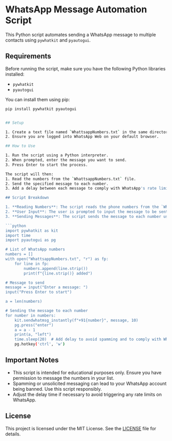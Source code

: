 
# WhatsApp Message Automation Script

This Python script automates sending a WhatsApp message to multiple contacts using `pywhatkit` and `pyautogui`.

## Requirements

Before running the script, make sure you have the following Python libraries installed:
- `pywhatkit`
- `pyautogui`

You can install them using pip:
```bash
pip install pywhatkit pyautogui


## Setup

1. Create a text file named `WhattsappNumbers.txt` in the same directory as the script. This file should contain the list of WhatsApp numbers (without the country code prefix) you want to send messages to, with each number on a new line.
2. Ensure you are logged into WhatsApp Web on your default browser.

## How to Use

1. Run the script using a Python interpreter.
2. When prompted, enter the message you want to send.
3. Press Enter to start the process.

The script will then:
1. Read the numbers from the `WhattsappNumbers.txt` file.
2. Send the specified message to each number.
3. Add a delay between each message to comply with WhatsApp's rate limits.

## Script Breakdown

1. **Reading Numbers**: The script reads the phone numbers from the `WhattsappNumbers.txt` file and stores them in a list.
2. **User Input**: The user is prompted to input the message to be sent.
3. **Sending Messages**: The script sends the message to each number using `pywhatkit.sendwhatmsg_instantly`, waits for 20 seconds before sending the next message, and closes the WhatsApp tab.

```python
import pywhatkit as kit
import time
import pyautogui as pg

# List of WhatsApp numbers
numbers = []
with open("WhattsappNumbers.txt", "r") as fp:
    for line in fp:
        numbers.append(line.strip())  
        print(f"{line.strip()} added")

# Message to send
message = input("Enter a message: ")
input("Press Enter to start")

a = len(numbers)

# Sending the message to each number
for number in numbers:
    kit.sendwhatmsg_instantly(f"+91{number}", message, 10)
    pg.press("enter")
    a = a - 1
    print(a, "left")
    time.sleep(20)  # Add delay to avoid spamming and to comply with WhatsApp's rate limits
    pg.hotkey('ctrl', 'w')
```

## Important Notes

- This script is intended for educational purposes only. Ensure you have permission to message the numbers in your list.
- Spamming or unsolicited messaging can lead to your WhatsApp account being banned. Use this script responsibly.
- Adjust the delay time if necessary to avoid triggering any rate limits on WhatsApp.

## License

This project is licensed under the MIT License. See the [LICENSE](LICENSE) file for details.

